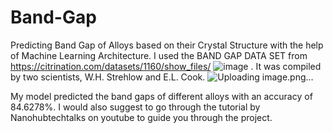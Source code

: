 # Band-Gap
Predicting Band Gap of Alloys based on their Crystal Structure with the help of Machine Learning Architecture. I used the BAND GAP DATA SET from https://citrination.com/datasets/1160/show_files/
![image](https://github.com/Darky-Boy/Band-Gap/assets/103370340/aa654c56-57e3-459e-a19d-33eb0359ca60) . It was compiled by two scientists, W.H. Strehlow and E.L. Cook.
![Uploading image.png…]()

My model predicted the band gaps of different alloys with an accuracy of 84.6278%. I would also suggest to go through the tutorial by Nanohubtechtalks on youtube to guide you through the project.


